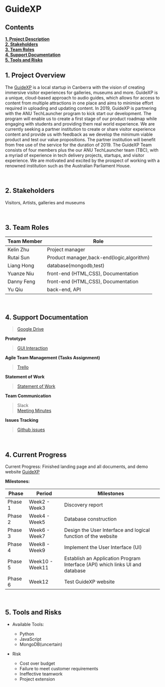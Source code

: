 <h1> GuideXP </h1>

<h2><a name = "content"> Contents </a></h2>
<a href = "#Title1"><b> 1. Project Description </b></a><br/>
<a href = "#Title2"><b> 2. Stakeholders </b></a><br/>
<a href = "#Title3"><b> 3. Team Roles </b></a><br/>
<a href = "#Title4"><b> 4. Support Documentation </b></a><br/>
<a href = "#Title5"><b> 5. Tools and Risks </b></a>

<br />
<h2><a name = "Title1"> 1. Project Overview </a></h2>

The [GuideXP](https://guidexp.wordpress.com) is a local startup in Canberra with the vision of creating immersive visitor experiences for galleries, museums and more. GuideXP is a unique, cloud-based approach to audio guides, which allows for access to content from multiple attractions in one place and aims to minimise effort required in uploading and updating content.
In 2019, GuideXP is partnering with the ANU TechLauncher program to kick start our development. The program will enable us to create a first stage of our product roadmap while engaging with students and providing them real world experience.
We are currently seeking a partner institution to create or share visitor experience content and provide us with feedback as we develop the minimum viable product and test our value propositions. The partner institution will benefit from free use of the service for the duration of 2019.
The GuideXP Team consists of four members plus the our ANU TechLauncher team (TBC), with a myriad of experience in tech delivery projects, startups, and visitor experience. We are motivated and excited by the prospect of working with a renowned institution such as the Australian Parliament House.


<br />
<h2><a name = "Title2"> 2. Stakeholders </a></h2>

Visitors, Artists, galleries and museums

<br />
<h2><a name = "Title2"> 3. Team Roles </a></h2>


| Team Member                      | Role                                     | 
|----------------------------------|------------------------------------------| 
| Kelin Zhu                        | Project manager                          | 
| Rutai Sun                        | Product manager,back-end(logic,algorithm)| 
| Liang Hong                       |  database(mongodb,test)                  | 
| Yuanze Niu                       | front-end (HTML,CSS), Documentation      | 
| Danny Feng                       | front-end (HTML,CSS), Documentation      | 
| Yu Qiu                           | back-end, API                            | 



<br />
<h2><a name = "Title3"> 4. Support Documentation </a></h2>

>[Google Drive](https://drive.google.com/drive/folders/15bTeGJ3WNw2tvQ_D-i7A4kFneSuHTx12)

**Prototype**

>[GUI Interaction](https://marvelapp.com/317d466/screen/33853357) <br />

**Agile Team Management (Tasks Assignment)**

>[Trello](https://trello.com/b/ggidOa5S/guidexp-user-stories) <br />

**Statement of Work**

>[Statement of Work](https://docs.google.com/document/d/1lH25L3bSwY5wQWxoFNUHVVie3ZyJLHzBHO8w8M92iR4/edit) <br />

**Team Communication**

> Slack <br />
>[Meeting Minutes](https://docs.google.com/document/d/1HF43_ZPIRMsKB-7sxnn5PTl0tQVRLiOkXD3uRmyszY4/edit) <br />

**Issues Tracking**

>[Github issues](https://github.com/DannyFirmin/GuideXP/issues)<br />


<br />
<h2><a name = "Title4"> 4. Current Progress </a></h2>

Current Progress: Finished landing page and all documents, and demo website [GuideXP](https://guidexp.wordpress.com)

**Milestones:**

| Phase          |Period            |    Milestones                                                               | 
|----------------|------------------|-----------------------------------------------------------------------------| 
| Phase 1        |Week2 - Week3     |Discovery report                                                             |
| Phase 2        |Week4 - Week5     |Database construction                                                        |
| Phase 3        |Week6 - Week7     |Design the User Interface and logical function of the website                |
| Phase 4        |Week8 - Week9     |Implement the User Interface (UI)                                            |
| Phase 5        |Week10 - Week11   |Establish an Application Program Interface (API) which links UI and database |  
| Phase 6        |Week12            |Test GuideXP website                                                         |


<br />
<h2><a name = "Title5"> 5. Tools and Risks</a></h2>

* Available Tools:  
  * Python
  * JavaScript
  * MongoDB(uncertain)
  
* Risk
  * Cost over budget
  * Failure to meet customer requirements
  * Ineffective teamwork
  * Project extension

